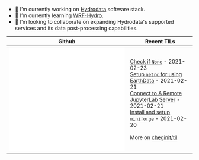 - 🔭 I’m currently working on [Hydrodata](https://github.com/cheginit/hydrodata) software stack.
- 🌱 I’m currently learning [WRF-Hydro](https://github.com/NCAR/wrf_hydro_nwm_public).
- 👯 I’m looking to collaborate on expanding Hydrodata's supported services and its data post-processing capabilities.

Github | Recent TILs
------- | ---
![Metrics](https://github.com/cheginit/cheginit/blob/main/github-metrics.svg) | <!-- tils starts -->[Check if `None`](https://github.com/cheginit/til/blob/main/python/none.md) - 2021-02-23<br>[Setup `netrc` for using EarthData](https://github.com/cheginit/til/blob/main/web-service/netrc.md) - 2021-02-21<br>[Connect to A Remote JupyterLab Server](https://github.com/cheginit/til/blob/main/jupyter/remote.md) - 2021-02-21<br>[Install and setup `miniforge`](https://github.com/cheginit/til/blob/main/python/miniforge.md) - 2021-02-20<!-- tils ends --><br><br>More on [cheginit/til](https://github.com/cheginit/til)
